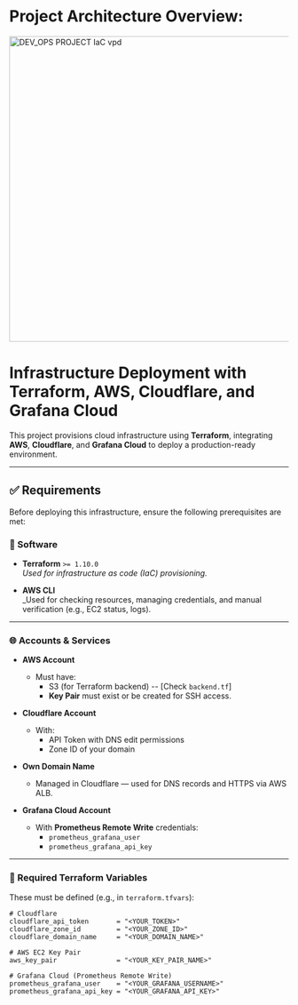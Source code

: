 
# Project Architecture Overview:
<img src="https://github.com/user-attachments/assets/9bfc34bd-079e-4131-95d2-fa5fb5e1557b" alt="DEV_OPS PROJECT IaC vpd" width="550"/>



# Infrastructure Deployment with Terraform, AWS, Cloudflare, and Grafana Cloud

This project provisions cloud infrastructure using **Terraform**, integrating **AWS**, **Cloudflare**, and **Grafana Cloud** to deploy a production-ready environment.

---

## ✅ Requirements

Before deploying this infrastructure, ensure the following prerequisites are met:

### 🔧 Software

- **Terraform** `>= 1.10.0`  
  _Used for infrastructure as code (IaC) provisioning._

- **AWS CLI**  
  _Used for checking resources, managing credentials, and manual verification (e.g., EC2 status, logs).

---

### 🌐 Accounts & Services

- **AWS Account**
  - Must have:
    - S3 (for Terraform backend) -- [Check `backend.tf`]
    - **Key Pair** must exist or be created for SSH access.

- **Cloudflare Account**
  - With:
    - API Token with DNS edit permissions
    - Zone ID of your domain

- **Own Domain Name**
  - Managed in Cloudflare — used for DNS records and HTTPS via AWS ALB.

- **Grafana Cloud Account**
  - With **Prometheus Remote Write** credentials:
    - `prometheus_grafana_user`
    - `prometheus_grafana_api_key`

---

### 🔐 Required Terraform Variables

These must be defined (e.g., in `terraform.tfvars`):

```hcl
# Cloudflare
cloudflare_api_token       = "<YOUR_TOKEN>"
cloudflare_zone_id         = "<YOUR_ZONE_ID>"
cloudflare_domain_name     = "<YOUR_DOMAIN_NAME>"

# AWS EC2 Key Pair
aws_key_pair               = "<YOUR_KEY_PAIR_NAME>"

# Grafana Cloud (Prometheus Remote Write)
prometheus_grafana_user    = "<YOUR_GRAFANA_USERNAME>"
prometheus_grafana_api_key = "<YOUR_GRAFANA_API_KEY>"
